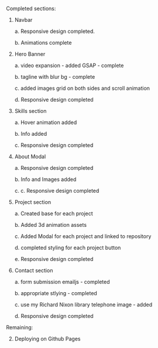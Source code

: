 Completed sections:

1. Navbar

    a. Responsive design completed.

    b. Animations complete

2. Hero Banner

   a. video expansion - added GSAP - complete

   b. tagline with blur bg - complete

   c. added images grid on both sides and scroll animation

   d. Responsive design completed

5. Skills section

    a. Hover animation added

    b. Info added

    c. Responsive design completed

6. About Modal

    a. Responsive design completed

    b. Info and Images added

    c. c. Responsive design completed

7. Project section

    a. Created base for each project

    b. Added 3d animation assets

    c. Added Modal for each project and linked to repository

    d. completed styling for each project button

    e. Responsive design completed

8. Contact section

    a. form submission emailjs - completed
   
    b. appropriate stlying - completed

    c. use my Richard Nixon library telephone image - added

    d. Responsive design completed

Remaining:

2. Deploying on Github Pages
